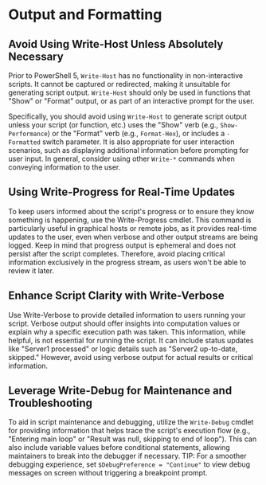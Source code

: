 # Output and Formatting

## Avoid Using Write-Host Unless Absolutely Necessary&#x20;

Prior to PowerShell 5, `Write-Host` has no functionality in non-interactive scripts. It cannot be captured or redirected, making it unsuitable for generating script output. `Write-Host` should only be used in functions that "Show" or "Format" output, or as part of an interactive prompt for the user.&#x20;

Specifically, you should avoid using `Write-Host` to generate script output unless your script (or function, etc.) uses the "Show" verb (e.g., `Show-Performance`) or the "Format" verb (e.g., `Format-Hex`), or includes a `-Formatted` switch parameter. It is also appropriate for user interaction scenarios, such as displaying additional information before prompting for user input. In general, consider using other `Write-*` commands when conveying information to the user.

## Using Write-Progress for Real-Time Updates&#x20;

To keep users informed about the script's progress or to ensure they know something is happening, use the Write-Progress cmdlet. This command is particularly useful in graphical hosts or remote jobs, as it provides real-time updates to the user, even when verbose and other output streams are being logged. Keep in mind that progress output is ephemeral and does not persist after the script completes. Therefore, avoid placing critical information exclusively in the progress stream, as users won't be able to review it later.

## Enhance Script Clarity with Write-Verbose&#x20;

Use Write-Verbose to provide detailed information to users running your script. Verbose output should offer insights into computation values or explain why a specific execution path was taken. This information, while helpful, is not essential for running the script. It can include status updates like "Server1 processed" or logic details such as "Server2 up-to-date, skipped." However, avoid using verbose output for actual results or critical information.

## Leverage Write-Debug for Maintenance and Troubleshooting&#x20;

To aid in script maintenance and debugging, utilize the `Write-Debug` cmdlet for providing information that helps trace the script's execution flow (e.g., "Entering main loop" or "Result was null, skipping to end of loop"). This can also include variable values before conditional statements, allowing maintainers to break into the debugger if necessary. TIP: For a smoother debugging experience, set `$DebugPreference = "Continue"` to view debug messages on screen without triggering a breakpoint prompt.
